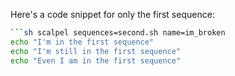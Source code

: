 Here's a code snippet for only the first sequence:

```sh scalpel sequences=first.sh name=first_echo
```sh scalpel sequences=second.sh name=im_broken
echo "I'm in the first sequence"
echo "I'm still in the first sequence"
echo "Even I am in the first sequence"
```